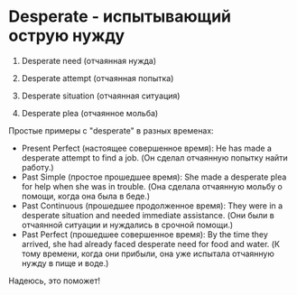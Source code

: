 # Desperate - испытывающий острую нужду



1. Desperate need (отчаянная нужда)

1. Desperate attempt (отчаянная попытка)

1. Desperate situation (отчаянная ситуация)

1. Desperate plea (отчаянное мольба)

Простые примеры с "desperate" в разных временах:

- Present Perfect (настоящее совершенное время): He has made a desperate attempt to find a job. (Он сделал отчаянную попытку найти работу.)
- Past Simple (простое прошедшее время): She made a desperate plea for help when she was in trouble. (Она сделала отчаянную мольбу о помощи, когда она была в беде.)
- Past Continuous (прошедшее продолженное время): They were in a desperate situation and needed immediate assistance. (Они были в отчаянной ситуации и нуждались в срочной помощи.)
- Past Perfect (прошедшее совершенное время): By the time they arrived, she had already faced desperate need for food and water. (К тому времени, когда они прибыли, она уже испытала отчаянную нужду в пище и воде.)

Надеюсь, это поможет!
